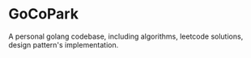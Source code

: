 # GoCoPark
A personal golang codebase, including algorithms, leetcode solutions, design pattern's implementation.
